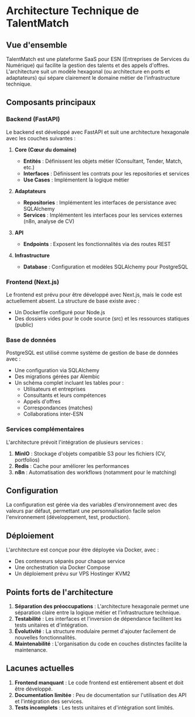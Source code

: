 # Architecture Technique de TalentMatch

## Vue d'ensemble

TalentMatch est une plateforme SaaS pour ESN (Entreprises de Services du Numérique) qui facilite la gestion des talents et des appels d'offres. L'architecture suit un modèle hexagonal (ou architecture en ports et adaptateurs) qui sépare clairement le domaine métier de l'infrastructure technique.

## Composants principaux

### Backend (FastAPI)

Le backend est développé avec FastAPI et suit une architecture hexagonale avec les couches suivantes :

1. **Core (Cœur du domaine)**
   - **Entités** : Définissent les objets métier (Consultant, Tender, Match, etc.)
   - **Interfaces** : Définissent les contrats pour les repositories et services
   - **Use Cases** : Implémentent la logique métier

2. **Adaptateurs**
   - **Repositories** : Implémentent les interfaces de persistance avec SQLAlchemy
   - **Services** : Implémentent les interfaces pour les services externes (n8n, analyse de CV)

3. **API**
   - **Endpoints** : Exposent les fonctionnalités via des routes REST

4. **Infrastructure**
   - **Database** : Configuration et modèles SQLAlchemy pour PostgreSQL

### Frontend (Next.js)

Le frontend est prévu pour être développé avec Next.js, mais le code est actuellement absent. La structure de base existe avec :
- Un Dockerfile configuré pour Node.js
- Des dossiers vides pour le code source (src) et les ressources statiques (public)

### Base de données

PostgreSQL est utilisé comme système de gestion de base de données avec :
- Une configuration via SQLAlchemy
- Des migrations gérées par Alembic
- Un schéma complet incluant les tables pour :
  - Utilisateurs et entreprises
  - Consultants et leurs compétences
  - Appels d'offres
  - Correspondances (matches)
  - Collaborations inter-ESN

### Services complémentaires

L'architecture prévoit l'intégration de plusieurs services :

1. **MinIO** : Stockage d'objets compatible S3 pour les fichiers (CV, portfolios)
2. **Redis** : Cache pour améliorer les performances
3. **n8n** : Automatisation des workflows (notamment pour le matching)

## Configuration

La configuration est gérée via des variables d'environnement avec des valeurs par défaut, permettant une personnalisation facile selon l'environnement (développement, test, production).

## Déploiement

L'architecture est conçue pour être déployée via Docker, avec :
- Des conteneurs séparés pour chaque service
- Une orchestration via Docker Compose
- Un déploiement prévu sur VPS Hostinger KVM2

## Points forts de l'architecture

1. **Séparation des préoccupations** : L'architecture hexagonale permet une séparation claire entre la logique métier et l'infrastructure technique.
2. **Testabilité** : Les interfaces et l'inversion de dépendance facilitent les tests unitaires et d'intégration.
3. **Évolutivité** : La structure modulaire permet d'ajouter facilement de nouvelles fonctionnalités.
4. **Maintenabilité** : L'organisation du code en couches distinctes facilite la maintenance.

## Lacunes actuelles

1. **Frontend manquant** : Le code frontend est entièrement absent et doit être développé.
2. **Documentation limitée** : Peu de documentation sur l'utilisation des API et l'intégration des services.
3. **Tests incomplets** : Les tests unitaires et d'intégration sont limités.
